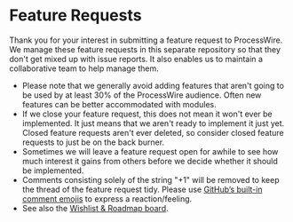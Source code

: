 # Feature Requests

Thank you for your interest in submitting a feature request to ProcessWire. We manage these 
feature requests in this separate repository so that they don't get mixed up with issue 
reports. It also enables us to maintain a collaborative team to help manage them. 

- Please note that we generally avoid adding features that aren't going to be used by at least
  30% of the ProcessWire audience. Often new features can be better accommodated with modules. 
- If we close your feature request, this does not mean it won't ever be implemented. It just means
  that we aren't ready to implement it just yet. Closed feature requests aren't ever deleted, so 
  consider closed feature requests to just be on the back burner. 
- Sometimes we will leave a feature request open for awhile to see how much interest it gains from
  others before we decide whether it should be implemented. 
- Comments consisting solely of the string "+1" will be removed to keep the thread of the feature request tidy. Please use [GitHub’s built-in comment emojis](https://github.com/blog/2119-add-reactions-to-pull-requests-issues-and-comments) to express a reaction/feeling. 
- See also the [Wishlist & Roadmap board](https://processwire.com/talk/forum/5-wishlist-roadmap/).
